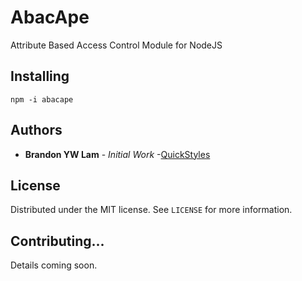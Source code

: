 # AbacApe

Attribute Based Access Control Module for NodeJS

## Installing

```
npm -i abacape
```

## Authors

* **Brandon YW Lam** - *Initial Work* -[QuickStyles](https://github.com/QuickStyles)

## License

Distributed under the MIT license. See ``LICENSE`` for more information.

## Contributing...
Details coming soon.

##